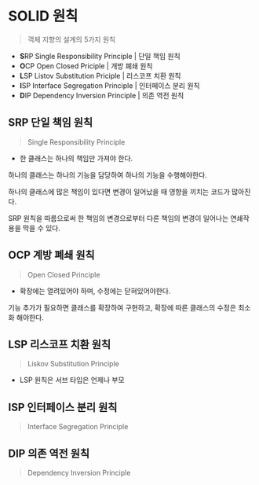 # SOLID 원칙

> 객체 지향의 설계의 5가지 원칙

- **S**RP Single Responsibility Principle | 단일 책임 원칙
- **O**CP Open Closed Priciple | 개방 폐쇄 원칙
- **L**SP Listov Substitution Priciple | 리스코프 치환 원칙
- **I**SP Interface Segregation Principle | 인터페이스 분리 원칙
- **D**IP Dependency Inversion Principle | 의존 역전 원칙

## SRP 단일 책임 원칙

> Single Responsibility Principle

- 한 클래스는 하나의 책임만 가져야 한다.

하나의 클래스는 하나의 기능을 담당하여 하나의 기능을 수행해야한다.

하나의 클래스에 많은 책임이 있다면 변경이 일어났을 때 영향을 끼치는 코드가 많아진다.

SRP 원칙을 따름으로써 한 책임의 변경으로부터 다른 책임의 변경이 일어나는 연쇄작용을 막을 수 있다.

## OCP 계방 폐쇄 원칙

> Open Closed Principle

- 확장에는 열려있어야 하며, 수정에는 닫혀있어야한다.

기능 추가가 필요하면 클래스를 확장하여 구현하고, 확장에 따른 클래스의 수정은 최소화 해야한다.

## LSP 리스코프 치환 원칙

> Liskov Substitution Principle

- LSP 원칙은 서브 타입은 언제나 부모

## ISP 인터페이스 분리 원칙

> Interface Segregation Principle

## DIP 의존 역전 원칙

> Dependency Inversion Principle
